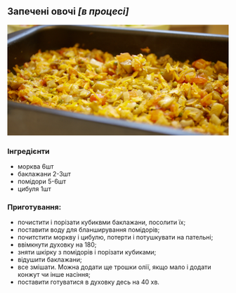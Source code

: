 ## Запечені овочі _\[в процесі\]_

![](zapecheni_ovochi.jpg)

### Інгредієнти

* морква 6шт
* баклажани 2-3шт
* помідори 5-6шт
* цибуля 1шт

### Приготування:

* почистити і порізати кубиквми баклажани, посолити їх;
* поставити воду для бланширування помідорів;
* почитстити моркву і цибулю, потерти і потушкувати на пательні;
* ввімкнути духовку на 180;
* зняти шкірку з помідорів і порізати кубиками;
* відушити баклажани;
* все змішати. Можна додати ще трошки олії, якщо мало і додати конжут чи інше насіння;
* поставити готуватися в духовку десь на 40 хв.



